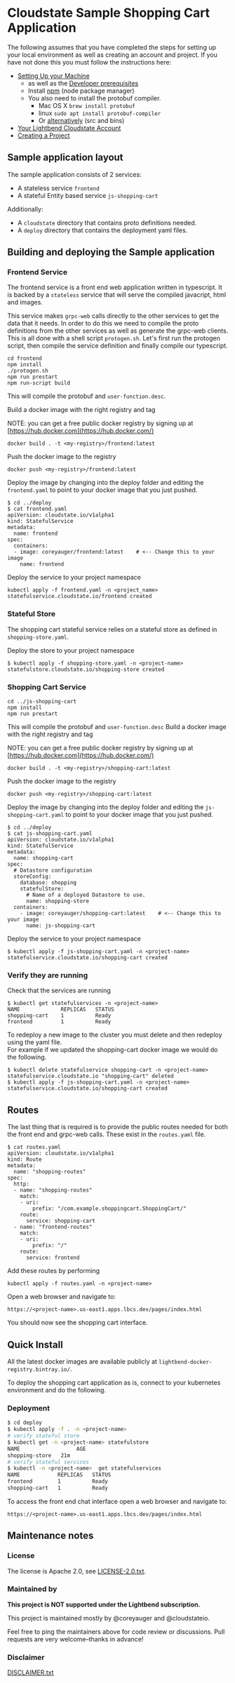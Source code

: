 
# Cloudstate Sample Shopping Cart Application

The following assumes that you have completed the steps for setting up your local environment as well as creating an account and project.  If you have not done this you must follow the instructions here:

* [Setting Up your Machine](https://docs.lbcs.dev/gettingstarted/setup.html)
   * as well as the [Developer prerequisites](https://docs.lbcs.dev/developing/developing.html#prerequisites)
   * Install [npm](https://www.npmjs.com/get-npm) (node package manager)
   * You also need to install the protobuf compiler.
        * Mac OS X `brew install protobuf`
        * linux `sudo apt install protobuf-compiler`
        * Or [alternatively](https://developers.google.com/protocol-buffers/docs/downloads) (src and bins)
* [Your Lightbend Cloudstate Account](https://docs.lbcs.dev/gettingstarted/account.html)
* [Creating a Project](https://docs.lbcs.dev/gettingstarted/project.html)

## Sample application layout

The sample application consists of 2 services:
* A stateless service `frontend`
* A stateful Entity based service `js-shopping-cart`

Additionally:
* A `cloudstate` directory that contains proto definitions needed.
* A `deploy` directory that contains the deployment yaml files.

## Building and deploying the Sample application

### Frontend Service
The frontend service is a front end web application written in typescript.  It is backed by a `stateless` service that will serve the compiled javacript, html and images.

This service makes `grpc-web` calls directly to the other services to get the data that it needs.  In order to do this we need to compile the proto definitions from the other services as well as generate the grpc-web clients.  This is all done with a shell script `protogen.sh`.  Let's first run the protogen script, then compile the service definition and finally compile our typescript.

```
cd frontend
npm install
./protogen.sh
npm run prestart
npm run-script build
```

This will compile the protobuf and `user-function.desc`.

Build a docker image with the right registry and tag

NOTE: you can get a free public docker registry by signing up at [https://hub.docker.com](https://hub.docker.com/)
```
docker build . -t <my-registry>/frontend:latest
```

Push the docker image to the registry

```
docker push <my-registry>/frontend:latest
```

Deploy the image by changing into the deploy folder and editing the `frontend.yaml` to point to your docker image that you just pushed.
```
$ cd ../deploy
$ cat frontend.yaml
apiVersion: cloudstate.io/v1alpha1
kind: StatefulService
metadata:
  name: frontend
spec:
  containers:
  - image: coreyauger/frontend:latest    # <-- Change this to your image
    name: frontend
```

Deploy the service to your project namespace
```
kubectl apply -f frontend.yaml -n <project_name>
statefulservice.cloudstate.io/frontend created
````


### Stateful Store

The shopping cart stateful service relies on a stateful store as defined in `shopping-store.yaml`.

Deploy the store to your project namespace
```
$ kubectl apply -f shopping-store.yaml -n <project-name>
statefulstore.cloudstate.io/shopping-store created
````

### Shopping Cart Service
```
cd ../js-shopping-cart
npm install
npm run prestart
```

This will compile the protobuf and `user-function.desc`
Build a docker image with the right registry and tag

NOTE: you can get a free public docker registry by signing up at [https://hub.docker.com](https://hub.docker.com/)
```
docker build . -t <my-registry>/shopping-cart:latest
```

Push the docker image to the registry
```
docker push <my-registry>/shopping-cart:latest
```

Deploy the image by changing into the deploy folder and editing the `js-shopping-cart.yaml` to point to your docker image that you just pushed.
```
$ cd ../deploy
$ cat js-shopping-cart.yaml
apiVersion: cloudstate.io/v1alpha1
kind: StatefulService
metadata:
  name: shopping-cart
spec:
  # Datastore configuration
  storeConfig:
    database: shopping
    statefulStore:
      # Name of a deployed Datastore to use.
      name: shopping-store
  containers:
    - image: coreyauger/shopping-cart:latest    # <-- Change this to your image
      name: js-shopping-cart
```

Deploy the service to your project namespace
```
$ kubectl apply -f js-shopping-cart.yaml -n <project-name>
statefulservice.cloudstate.io/shopping-cart created
````

### Verify they are running
Check that the services are running
```
$ kubectl get statefulservices -n <project-name>
NAME             REPLICAS   STATUS
shopping-cart    1          Ready
frontend         1          Ready
```

To redeploy a new image to the cluster you must delete and then redeploy using the yaml file.  
For example if we updated the shopping-cart docker image we would do the following.
````
$ kubectl delete statefulservice shopping-cart -n <project-name>
statefulservice.cloudstate.io "shopping-cart" deleted
$ kubectl apply -f js-shopping-cart.yaml -n <project-name>    
statefulservice.cloudstate.io/shopping-cart created
````

## Routes
The last thing that is required is to provide the public routes needed for both the front end and grpc-web calls.  These exist in the `routes.yaml` file.

```
$ cat routes.yaml
apiVersion: cloudstate.io/v1alpha1
kind: Route
metadata:
  name: "shopping-routes"
spec:
  http:
  - name: "shopping-routes"
    match:
    - uri:
        prefix: "/com.example.shoppingcart.ShoppingCart/"
    route:
      service: shopping-cart
  - name: "frontend-routes"
    match:
    - uri:
        prefix: "/"
    route:
      service: frontend     
```

Add these routes by performing
```
kubectl apply -f routes.yaml -n <project-name>
```

Open a web browser and navigate to:

`https://<project-name>.us-east1.apps.lbcs.dev/pages/index.html`

You should now see the shopping cart interface.

## Quick Install

All the latest docker images are available publicly at `lightbend-docker-registry.bintray.io/`.

To deploy the shopping cart application as is, connect to your kubernetes environment and do the following.

### Deployment
```bash
$ cd deploy
$ kubectl apply -f . -n <project-name>
# verify stateful store
$ kubectl get -n <project-name> statefulstore
NAME                  AGE
shopping-store   21m
# verify stateful services
$ kubectl -n <project-name>  get statefulservices
NAME            REPLICAS   STATUS
frontend        1          Ready
shopping-cart   1          Ready
```

To access the front end chat interface open a web browser and navigate to:

`https://<project-name>.us-east1.apps.lbcs.dev/pages/index.html`

## Maintenance notes

### License
The license is Apache 2.0, see [LICENSE-2.0.txt](LICENSE-2.0.txt).

### Maintained by
__This project is NOT supported under the Lightbend subscription.__

This project is maintained mostly by @coreyauger and @cloudstateio.

Feel free to ping the maintainers above for code review or discussions. Pull requests are very welcome–thanks in advance!


### Disclaimer

[DISCLAIMER.txt](DISCLAIMER.txt)
